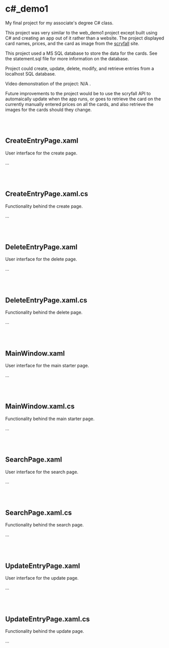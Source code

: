 # c#_demo1
My final project for my associate's degree C# class.

This project was very similar to the web_demo1 project except built using C# and creating an app out of it rather than a website. The project displayed card names, prices, and the card as image from the [scryfall](https://scryfall.com/) site.

This project used a MS SQL database to store the data for the cards. See the statement.sql file for more information on the database.

Project could create, update, delete, modify, and retrieve entries from a localhost SQL database.
 
Video demonstration of the project: N/A .

Future improvements to the project would be to use the scryfall API to automaically update when the app runs, or goes to retrieve the card on the currently manually entered prices on all the cards, and also retrieve the images for the cards should they change.

<br><br/>
## CreateEntryPage.xaml

User interface for the create page.

...

<br><br/>
## CreateEntryPage.xaml.cs

Functionality behind the create page.

...

<br><br/>
## DeleteEntryPage.xaml

User interface for the delete page.

...

<br><br/>
## DeleteEntryPage.xaml.cs

Functionality behind the delete page.

...

<br><br/>
## MainWindow.xaml

User interface for the main starter page.

...

<br><br/>
## MainWindow.xaml.cs

Functionality behind the main starter page.

...

<br><br/>
## SearchPage.xaml


User interface for the search page.

...

<br><br/>
## SearchPage.xaml.cs

Functionality behind the search page.

...

<br><br/>
## UpdateEntryPage.xaml

User interface for the update page.

...

<br><br/>
## UpdateEntryPage.xaml.cs

Functionality behind the update page.

...

<br><br/>

